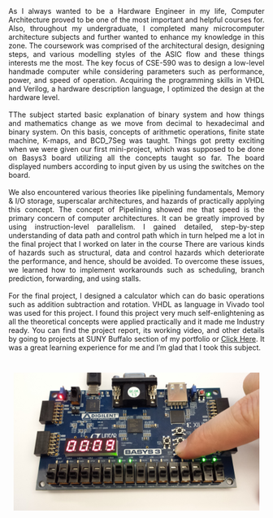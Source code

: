 <div style="text-align: justify">
  <span style="text-align:justify;">As I always wanted to be a Hardware Engineer in my life, Computer Architecture proved to be one of the most important and helpful courses for. Also, throughout my undergraduate, I completed many microcomputer architecture subjects and further wanted to enhance my knowledge in this zone. The coursework was comprised of the architectural design, designing  steps, and various modelling styles of the ASIC flow and these things interests me the most. The key focus of CSE-590 was to design a low-level handmade computer while considering parameters such as performance, power, and speed of operation. Acquiring the programming skills in VHDL and Verilog, a hardware description language, I optimized the design at the hardware level. <br></span>
 <br>
<span style="text-align:justify;">TThe subject started basic explanation of binary system and how things and mathematics change as we move from decimal to hexadecimal and binary system. On this basis, concepts of arithmetic operations, finite state machine, K-maps, and BCD_7Seg was taught. Things got pretty exciting when we were given our first mini-project, which was supposed to be done on Basys3 board utilizing all the concepts taught so far. The board displayed numbers according to input given by us using the switches on the board. <br></span>
<br>
<span style="text-align:justify;">We also encountered various theories like pipelining fundamentals, Memory & I/O storage, superscalar architectures, and hazards of practically applying this concept. The concept of Pipelining showed me that speed is the primary concern of computer architectures. It can be greatly improved by using instruction-level parallelism. I gained detailed, step-by-step understanding of data path and control path which in turn helped me a lot in the final project that I worked on later in the course There are various kinds of hazards such as structural, data and control hazards which deteriorate the performance, and hence, should be avoided. To overcome these issues, we learned how to implement workarounds such as scheduling, branch prediction, forwarding, and using stalls. <br><span>
<br>
<span style="text-align:justify;">For the final project, I designed a calculator which can do basic operations such as addition subtraction and rotation. VHDL as language in Vivado tool was used for this project. I found this project very much self-enlightening as all the theoretical concepts were applied practically and it made me Industry ready. You can find the project report, its working video, and other details by going to projects at SUNY Buffalo section of my portfolio or <a href="https://github.com/darshiltrivedi/Basys3-Calculator" target="_blank" >Click Here</a>. It was a great learning experience for me and I’m glad that I took this subject.<br></span>
</div>
  <br>
<p style="text-align:center; padding:10px"><img  id="Basys3img" src="abacus_multiply.jpg" alt="Profile Image"></p>

